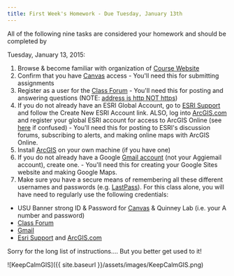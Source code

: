 ```yaml
---
title: First Week's Homework - Due Tuesday, January 13th
---
```


All of the following nine tasks are considered your homework and should be completed by 

Tuesday, January 13, 2015:

 

1. Browse & become familiar with organization of  [Course Website](http://www.google.com/url?q=http%3A%2F%2Fgis.joewheaton.org&sa=D&sntz=1&usg=AFrqEzfGzeQclLlaXP_YreAUGLRW0yZTZw) 
2. Confirm that you have [Canvas](https://learn-usu.uen.org/login) access - You'll need this for submitting assignments 
3. Register as a user for the [Class Forum](http://forum.bluezone.usu.edu/gis) - You'll need this for posting and answering questions (NOTE: [address is http NOT https](http://gis.joewheaton.org/classroom-news/classforumisindeedbroken))
4. If you do not already have an ESRI Global Account, go to [ESRI Support](http://support.esri.com/en/) and follow the Create New ESRI Account link. ALSO, log into [ArcGIS.com](http://arcgis.com/) and register your global ESRI account for access to ArcGIS Online (see [here](http://forum.bluezone.usu.edu/gis/viewtopic.php?f=5&t=10&p=19#p19) if confused) - You'll need this for posting to ESRI's discussion forums, subscribing to alerts, and making online maps with ArcGIS Online.
5. Install [ArcGIS](http://gis.joewheaton.org/about/software) on your own machine (if you have one)
6. If you do not already have a Google [Gmail account](http://gmail.com/) (not your Aggiemail account), create one. - You'll need this for creating your Google Sites website and making Google Maps. 
7. Make sure you have a secure means of remembering all these different usernames and passwords (e.g. [LastPass](http://lastpass.com/)). For this class alone, you will have need to regularly use the following credentials:

- USU Banner strong ID & Password for [Canvas](https://learn-usu.uen.org/login) & Quinney Lab (i.e. your A number and password)
- [Class Forum](http://forum.bluezone.usu.edu/gis)
- [Gmail](http://gmail.com/)
- [Esri Support](http://support.esri.com/en/) and [ArcGIS.com](http://arcgis.com/)

Sorry for the long list of instructions.... But you better get used to it!

![KeepCalmGIS]({{ site.baseurl }}/assets/images/KeepCalmGIS.png)